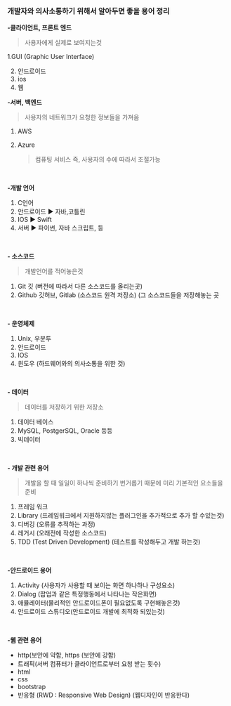 ### 개발자와 의사소통하기 위해서 알아두면 좋을 용어 정리



**-클라이언트, 프론트 엔드**

> 사용자에게 실제로 보여지는것

   1.GUI (Graphic User Interface)

2. 안드로이드
3.  ios
4. 웹

**-서버, 백엔드**

> 사용자의 네트워크가 요청한 정보들을 가져옴

1. AWS

2. Azure

   > 컴퓨팅 서비스 즉, 사용자의 수에 따라서 조절가능

<br>

**-개발 언어** 

1. C언어
2. 안드로이드 ▶ 자바,코틀린
3.  IOS ▶ Swift
4. 서버 ▶ 파이썬, 자바 스크립트, 등

<br>

**- 소스코드**

> 개발언어를 적어놓은것

1. Git 깃  (버전에 따라서 다른 소스코드를 올리는곳)
2.  Github 깃허브, Gitlab (소스코드 원격 저장소) (그 소스코드들을 저장해놓는 곳

<br>

**- 운영체제**

1. Unix, 우분투
2. 안드로이드
3. IOS
4. 윈도우 (하드웨어와의 의사소통을 위한 것)

<br>

**- 데이터**

> 데이터를 저장하기 위한 저장소

1. 데이터 베이스
2. MySQL, PostgerSQL, Oracle 등등
3. 빅데이터

<br>

**- 개발 관련 용어**

> 개발을 할 때 일일이 하나씩 준비하기 번거롭기 때문에 미리 기본적인 요소들을 준비

1. 프레임 워크
2. Library (프레임워크에서 지원하지않는 플러그인을 추가적으로 추가 할 수있는것)
3. 디버깅 (오류를 추적하는 과정)
4. 레거시 (오래전에 작성한 소스코드)
5. TDD (Test Driven Development) (테스트를 작성해두고 개발 하는것)

<br>

**-안드로이드 용어**

1. Activity (사용자가 사용할 때 보이는 화면 하나하나 구성요소)
2. Dialog (팝업과 같은 특정행동에서 나타나는 작은화면)
3. 애뮬레이터(물리적인 안드로이드폰이 필요없도록 구현해놓은것)
4. 안드로이드 스튜디오(안드로이드 개발에 최적화 되있는것)

<br>

**-웹 관련 용어**

 - http(보안에 약함, https (보안에 강함)
 - 트래픽(서버 컴퓨터가 클라이언트로부터 요청 받는 횟수)
 - html
 - css
 - bootstrap
 - 반응형 (RWD : Responsive Web Design) (웹디자인이 반응한다)

